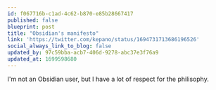 ```yaml
---
id: f067716b-c1ad-4c62-b870-e85b28667417
published: false
blueprint: post
title: "Obsidian's manifesto"
link: 'https://twitter.com/kepano/status/1694731713686196526'
social_always_link_to_blog: false
updated_by: 97c59bba-acb7-406d-9278-abc37e3f76a9
updated_at: 1699598680
---
```

I'm not an Obsidian user, but I have a lot of respect for the philisophy.